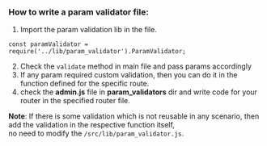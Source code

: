 ### How to write a param validator file:
1. Import the param validation lib in the file.
```
const paramValidator = require('../lib/param_validator').ParamValidator;
```
2. Check the `validate` method in main file and pass params accordingly
3. If any param required custom validation, then you can do it in the function defined for the specific route.
4. check the **admin.js** file in **param_validators** dir and write code for your router in the specified router file.

**Note**: If there is some validation which is not reusable in any scenario, then add the validation in the respective
function itself, </br>no need to modify the `/src/lib/param_validator.js`.

